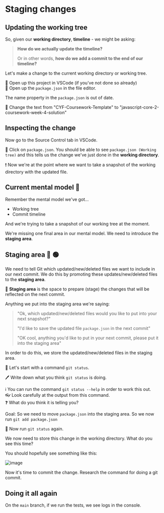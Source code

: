 # Staging changes

## Updating the working tree

So, given our **working directory**, **timeline** - we might be asking:

> **How do we actually update the timeline?**
>
> Or in other words, **how do we add a commit to the end of our timeline?**

Let's make a change to the current working directory or working tree.

🏃 Open up this project in VSCode (if you've not done so already)\
🏃 Open up the `package.json` in the file editor.

The name property in the `package.json` is out of date.

🏃 Change the text from "CYF-Coursework-Template" to "javascript-core-2-coursework-week-4-solution"

## Inspecting the change

Now go to the Source Control tab in VSCode.

🏃 Click on `package.json`. You should be able to see `package.json (Working tree)` and this tells us the change we've just done in the **working directory**.

❗ Now we're at the point where we want to take a snapshot of the working directory with the updated file.

## Current mental model 🧠

Remember the mental model we've got...

- Working tree
- Commit timeline

And we're trying to take a snapshot of our working tree at the moment.

We're missing one final area in our mental model.
We need to introduce the **staging area**.

## Staging area 🔴 🟢

We need to tell Git which updated/new/deleted files we want to include in our next commit.
We do this by promoting these updates/new/deleted files to the **staging area**.

🔑 **Staging area** is the space to prepare (stage) the changes that will be reflected on the next commit.

Anything we put into the staging area we're saying:

> "Ok, which updated/new/deleted files would you like to put into your next snapshot?"
>
> "I'd like to save the updated file `package.json` in the next commit"
>
> "OK cool, anything you'd like to put in your next commit, please put it into the staging area"

In order to do this, we store the updated/new/deleted files in the staging area.

🏃 Let's start with a command `git status`.

🖊️ Write down what you think `git status` is doing.

ℹ️ You can run the command `git status --help` in order to work this out.\
👓 Look carefully at the output from this command.\
❓ What do you think it is telling you?

Goal:
So we need to move `package.json` into the staging area.
So we now run `git add package.json`

🏃 Now run `git status` again.

We now need to store this change in the working directory.
What do you see this time?

You should hopefully see something like this:

![image](./git-status-after.png)

Now it's time to commit the change.
Research the command for doing a git commit.


## Doing it all again

On the `main` branch, if we run the tests, we see logs in the console.

